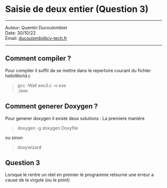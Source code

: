 # Saisie de deux entier (Question 3)
 
---

Auteur: Quentin Ducoulombier  
Date: 30/10/22  
Email: ducoulombi@cy-tech.fr

---

## Comment compiler ?

Pour compiler il suffit de se mettre dans le repertoire courant du fichier helloWorld.c

> gcc -Wall exo3.c -o exe  
> ./exe


## Comment generer Doxygen ?

Pour generer doxygen il existe deux solutions : 
La premiere manière

> doxygen -g
> doxygen Doxyfile

ou sinon 

> doxywizard

## Question 3

Lorsque le rentre un réel en premier le programme retourne une erreur a cause de la virgule (ou le point)

